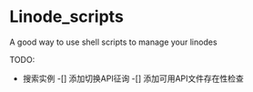 # Linode_scripts
A good way to use shell scripts to manage your linodes

TODO:
* 搜索实例
	-[] 添加切换API征询
	-[] 添加可用API文件存在性检查
